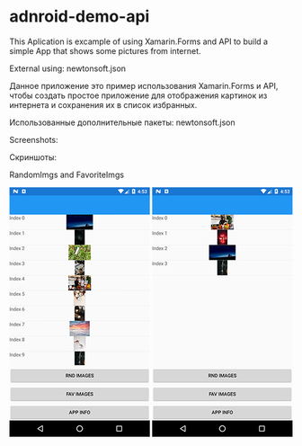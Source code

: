 # adnroid-demo-api
This Aplication is excample of using Xamarin.Forms and API to build a simple App that shows some pictures from internet.

External using:
newtonsoft.json

Данное приложение это пример использования Xamarin.Forms и API, чтобы создать простое приложение для отображения картинок из интернета и сохранения их в список избранных.

Использованные дополнительные пакеты:
newtonsoft.json

Screenshots:

Скриншоты:

RandomImgs and FavoriteImgs

![alt text](https://raw.githubusercontent.com/Harardin/adnroid-demo-api/master/RandomPics.jpg) ![alt text](https://raw.githubusercontent.com/Harardin/adnroid-demo-api/master/FavPics.jpg)
